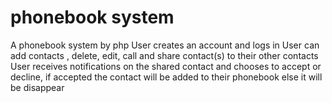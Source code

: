 # phonebook system 
A phonebook system by php
User creates an account and logs in
User can add contacts , delete, edit, call and share contact(s) to their other contacts
User receives notifications on the shared contact and chooses to accept or decline, if accepted the contact will be added to their phonebook else it will be disappear 

